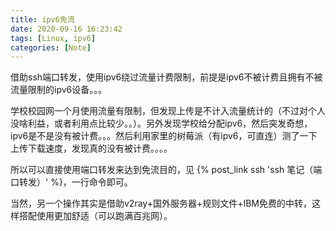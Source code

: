 ```yaml
---
title: ipv6免流
date: 2020-09-16 16:23:42
tags: [Linux, ipv6]
categories: [Note]
---
```


借助ssh端口转发，使用ipv6绕过流量计费限制，前提是ipv6不被计费且拥有不被流量限制的ipv6设备。。。

<!-- more -->

学校校园网一个月使用流量有限制，但发现上传是不计入流量统计的（不过对个人没啥利益，或者利用点比较少。。）。另外发现学校给分配ipv6，然后突发奇想，ipv6是不是没有被计费。。。然后利用家里的树莓派（有ipv6，可直连）测了一下上传下载速度，发现真的没有被计费。。。。

所以可以直接使用端口转发来达到免流目的，见 {% post_link ssh 'ssh 笔记（端口转发）' %}，一行命令即可。

当然，另一个操作其实是借助v2ray+国外服务器+规则文件+IBM免费的中转，这样搭配使用更加舒适（可以跑满百兆网）。